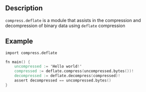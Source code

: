 ## Description

`compress.deflate` is a module that assists in the compression and
decompression of binary data using `deflate` compression

## Example

```v
import compress.deflate

fn main() {
	uncompressed := 'Hello world!'
	compressed := deflate.compress(uncompressed.bytes())!
	decompressed := deflate.decompress(compressed)!
	assert decompressed == uncompressed.bytes()
}
```
